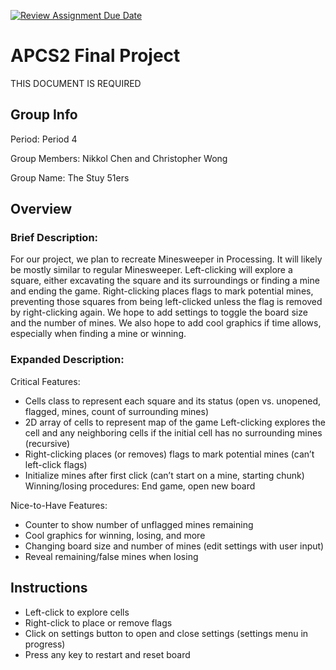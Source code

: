 [![Review Assignment Due Date](https://classroom.github.com/assets/deadline-readme-button-24ddc0f5d75046c5622901739e7c5dd533143b0c8e959d652212380cedb1ea36.svg)](https://classroom.github.com/a/syDSSnTt)
# APCS2 Final Project
THIS DOCUMENT IS REQUIRED
## Group Info
Period: Period 4

Group Members: Nikkol Chen and Christopher Wong

Group Name: The Stuy 51ers
## Overview
### Brief Description: 
For our project, we plan to recreate Minesweeper in Processing. It will likely be mostly similar to regular Minesweeper. Left-clicking will explore a square, either excavating the square and its surroundings or finding a mine and ending the game. Right-clicking places flags to mark potential mines, preventing those squares from being left-clicked unless the flag is removed by right-clicking again. We hope to add settings to toggle the board size and the number of mines. We also hope to add cool graphics if time allows, especially when finding a mine or winning.

### Expanded Description: 
Critical Features:
- Cells class to represent each square and its status (open vs. unopened, flagged, mines, count of surrounding mines)
- 2D array of cells to represent map of the game
Left-clicking explores the cell and any neighboring cells if the initial cell has no surrounding mines (recursive)
- Right-clicking places (or removes) flags to mark potential mines (can’t left-click flags)
- Initialize mines after first click (can’t start on a mine, starting chunk)
Winning/losing procedures: End game, open new board

Nice-to-Have Features:
- Counter to show number of unflagged mines remaining
- Cool graphics for winning, losing, and more
- Changing board size and number of mines (edit settings with user input)
- Reveal remaining/false mines when losing

## Instructions
- Left-click to explore cells
- Right-click to place or remove flags
- Click on settings button to open and close settings (settings menu in progress)
- Press any key to restart and reset board
